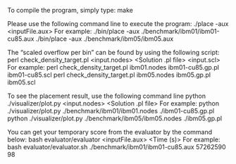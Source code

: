 
To compile the program, simply type:
make

Please use the following command line to execute the program: 
./place -aux <inputFile.aux>
For example: 
./bin/place -aux ./benchmark/ibm01/ibm01-cu85.aux
./bin/place -aux ./benchmark/ibm05/ibm05.aux

The “scaled overflow per bin” can be found by using the following script: 
perl check_density_target.pl <input.nodes> <Solution .pl file> <input.scl> 
For example: 
perl check_density_target.pl ibm01.nodes ibm01-cu85.gp.pl ibm01-cu85.scl
perl check_density_target.pl ibm05.nodes ibm05.gp.pl ibm05.scl

To see the placement result, use the following command line
python ./visualizer/plot.py <input.nodes> <Solution .pl file>
For example: 
python ./visualizer/plot.py ./benchmark/ibm01/ibm01.nodes ./ibm01-cu85.gp.pl
python ./visualizer/plot.py ./benchmark/ibm05/ibm05.nodes ./ibm05.gp.pl

You can get your temporary score from the evaluator by the command below: 
bash evaluator/evaluator <inputFile.aux> <HPWL> <Time (s)> 
For example: 
bash evaluator/evaluator.sh ./benchmark/ibm01/ibm01-cu85.aux 57262590 98
